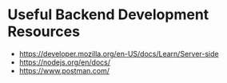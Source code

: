 ﻿# Useful Backend Development Resources
- https://developer.mozilla.org/en-US/docs/Learn/Server-side
- https://nodejs.org/en/docs/
- https://www.postman.com/
